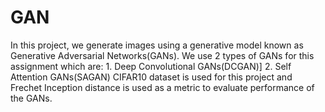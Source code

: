 # GAN
In this project, we generate images using a generative model known as Generative Adversarial Networks(GANs). We use 2 types of GANs for this assignment which are:
        1. Deep Convolutional GANs(DCGAN)]
        2. Self Attention GANs(SAGAN)
CIFAR10 dataset is used for this project and Frechet Inception distance is used as a metric to evaluate performance of the GANs.
